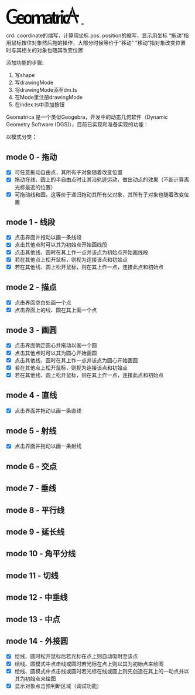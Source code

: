 <img src="assets/GeomatricA.svg" width=200>
=

crd: coordinate的缩写，计算用坐标
pos: position的缩写，显示用坐标
“拖动”指用鼠标按住对象然后拖的操作，大部分时候等价于“移动”
“移动”指对象改变位置时与其相关的对象也随其改变位置

添加功能的步骤:

1. 写shape
2. 写drawingMode
3. 将drawingMode添至dm.ts
4. 在Mode里注册drawingMode
5. 在index.ts中添加按钮



Geomatrica 是一个类似Geogebra，开发中的动态几何软件（Dynamic Geometry Software (DGS)），目前已实现和准备实现的功能：

以模式分类：

## mode 0 - 拖动

- [x] 可任意拖动自由点，其所有子对象随着改变位置
- [x] 拖动在线、圆上的半自由点时让其沿轨迹运动，做出动点的效果（不断计算离光标最近的位置）
- [x] 可拖动线和圆，这等价于递归拖动其所有父对象，其所有子对象也随着改变位置

## mode 1 - 线段
- [x] 点击界面并拖动以画一条线段
- [x] 点击其他点时可以其为初始点开始画线段
- [x] 点击其他线、圆时在其上作一点并该点为初始点开始画线段
- [x] 若在其他点上松开鼠标，则视为连接该点和初始点
- [x] 若在其他线、圆上松开鼠标，则在其上作一点，连接此点和初始点
## mode 2 - 描点
- [x] 点击界面空白处画一个点
- [x] 点击界面上的线、圆在其上画一个点
## mode 3 - 画圆
- [x] 点击界面确定圆心并拖动以画一个圆
- [x] 点击其他点时可以其为圆心开始画圆
- [x] 点击其他线、圆时在其上作一点并该点为圆心开始画圆
- [x] 若在其他点上松开鼠标，则视为连接该点和初始点
- [x] 若在其他线、圆上松开鼠标，则在其上作一点，连接此点和初始点
## mode 4 - 直线
- [x] 点击界面并拖动以画一条直线
## mode 5 - 射线
- [x] 点击界面并拖动以画一条射线
## mode 6 - 交点
## mode 7 - 垂线
## mode 8 - 平行线
## mode 9 - 延长线
## mode 10 - 角平分线
## mode 11 - 切线
## mode 12 - 中垂线
## mode 13 - 中点
## mode 14 - 外接圆
- [x] 绘线、圆时松开鼠标后若光标在点上则自动吸附至该点
- [x] 绘线、圆模式中点击线或圆时若光标在点上则以其为初始点来绘图
- [x] 绘线、圆模式中点击线或圆时若光标在线或圆上则先创造在其上的一动点并以其为初始点来绘图
- [x] 显示对象点击预判断区域（调试功能）
